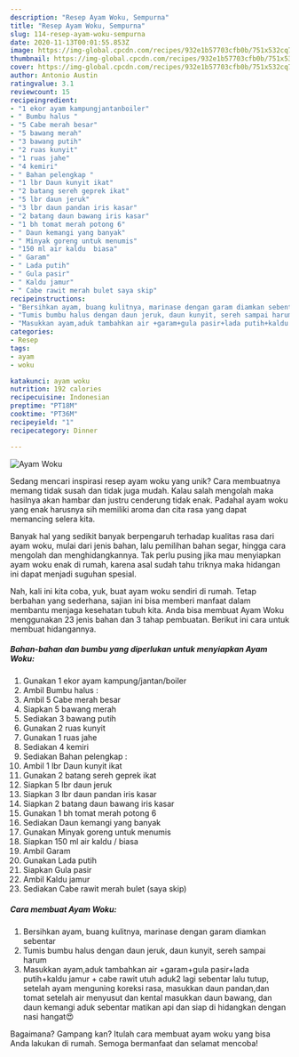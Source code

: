 ```yaml
---
description: "Resep Ayam Woku, Sempurna"
title: "Resep Ayam Woku, Sempurna"
slug: 114-resep-ayam-woku-sempurna
date: 2020-11-13T00:01:55.853Z
image: https://img-global.cpcdn.com/recipes/932e1b57703cfb0b/751x532cq70/ayam-woku-foto-resep-utama.jpg
thumbnail: https://img-global.cpcdn.com/recipes/932e1b57703cfb0b/751x532cq70/ayam-woku-foto-resep-utama.jpg
cover: https://img-global.cpcdn.com/recipes/932e1b57703cfb0b/751x532cq70/ayam-woku-foto-resep-utama.jpg
author: Antonio Austin
ratingvalue: 3.1
reviewcount: 15
recipeingredient:
- "1 ekor ayam kampungjantanboiler"
- " Bumbu halus "
- "5 Cabe merah besar"
- "5 bawang merah"
- "3 bawang putih"
- "2 ruas kunyit"
- "1 ruas jahe"
- "4 kemiri"
- " Bahan pelengkap "
- "1 lbr Daun kunyit ikat"
- "2 batang sereh geprek ikat"
- "5 lbr daun jeruk"
- "3 lbr daun pandan iris kasar"
- "2 batang daun bawang iris kasar"
- "1 bh tomat merah potong 6"
- " Daun kemangi yang banyak"
- " Minyak goreng untuk menumis"
- "150 ml air kaldu  biasa"
- " Garam"
- " Lada putih"
- " Gula pasir"
- " Kaldu jamur"
- " Cabe rawit merah bulet saya skip"
recipeinstructions:
- "Bersihkan ayam, buang kulitnya, marinase dengan garam diamkan sebentar"
- "Tumis bumbu halus dengan daun jeruk, daun kunyit, sereh sampai harum"
- "Masukkan ayam,aduk tambahkan air +garam+gula pasir+lada putih+kaldu jamur + cabe rawit utuh aduk2 lagi sebentar lalu tutup, setelah ayam menguning koreksi rasa, masukkan daun pandan,dan tomat setelah air menyusut dan kental masukkan daun bawang, dan daun kemangi aduk sebentar matikan api dan siap di hidangkan dengan nasi hangat😍"
categories:
- Resep
tags:
- ayam
- woku

katakunci: ayam woku 
nutrition: 192 calories
recipecuisine: Indonesian
preptime: "PT18M"
cooktime: "PT36M"
recipeyield: "1"
recipecategory: Dinner

---
```



![Ayam Woku](https://img-global.cpcdn.com/recipes/932e1b57703cfb0b/751x532cq70/ayam-woku-foto-resep-utama.jpg)

Sedang mencari inspirasi resep ayam woku yang unik? Cara membuatnya memang tidak susah dan tidak juga mudah. Kalau salah mengolah maka hasilnya akan hambar dan justru cenderung tidak enak. Padahal ayam woku yang enak harusnya sih memiliki aroma dan cita rasa yang dapat memancing selera kita.

Banyak hal yang sedikit banyak berpengaruh terhadap kualitas rasa dari ayam woku, mulai dari jenis bahan, lalu pemilihan bahan segar, hingga cara mengolah dan menghidangkannya. Tak perlu pusing jika mau menyiapkan ayam woku enak di rumah, karena asal sudah tahu triknya maka hidangan ini dapat menjadi suguhan spesial.




Nah, kali ini kita coba, yuk, buat ayam woku sendiri di rumah. Tetap berbahan yang sederhana, sajian ini bisa memberi manfaat dalam membantu menjaga kesehatan tubuh kita. Anda bisa membuat Ayam Woku menggunakan 23 jenis bahan dan 3 tahap pembuatan. Berikut ini cara untuk membuat hidangannya.

<!--inarticleads1-->

##### Bahan-bahan dan bumbu yang diperlukan untuk menyiapkan Ayam Woku:

1. Gunakan 1 ekor ayam kampung/jantan/boiler
1. Ambil  Bumbu halus :
1. Ambil 5 Cabe merah besar
1. Siapkan 5 bawang merah
1. Sediakan 3 bawang putih
1. Gunakan 2 ruas kunyit
1. Gunakan 1 ruas jahe
1. Sediakan 4 kemiri
1. Sediakan  Bahan pelengkap :
1. Ambil 1 lbr Daun kunyit ikat
1. Gunakan 2 batang sereh geprek ikat
1. Siapkan 5 lbr daun jeruk
1. Siapkan 3 lbr daun pandan iris kasar
1. Siapkan 2 batang daun bawang iris kasar
1. Gunakan 1 bh tomat merah potong 6
1. Sediakan  Daun kemangi yang banyak
1. Gunakan  Minyak goreng untuk menumis
1. Siapkan 150 ml air kaldu / biasa
1. Ambil  Garam
1. Gunakan  Lada putih
1. Siapkan  Gula pasir
1. Ambil  Kaldu jamur
1. Sediakan  Cabe rawit merah bulet (saya skip)




<!--inarticleads2-->

##### Cara membuat Ayam Woku:

1. Bersihkan ayam, buang kulitnya, marinase dengan garam diamkan sebentar
1. Tumis bumbu halus dengan daun jeruk, daun kunyit, sereh sampai harum
1. Masukkan ayam,aduk tambahkan air +garam+gula pasir+lada putih+kaldu jamur + cabe rawit utuh aduk2 lagi sebentar lalu tutup, setelah ayam menguning koreksi rasa, masukkan daun pandan,dan tomat setelah air menyusut dan kental masukkan daun bawang, dan daun kemangi aduk sebentar matikan api dan siap di hidangkan dengan nasi hangat😍




Bagaimana? Gampang kan? Itulah cara membuat ayam woku yang bisa Anda lakukan di rumah. Semoga bermanfaat dan selamat mencoba!

